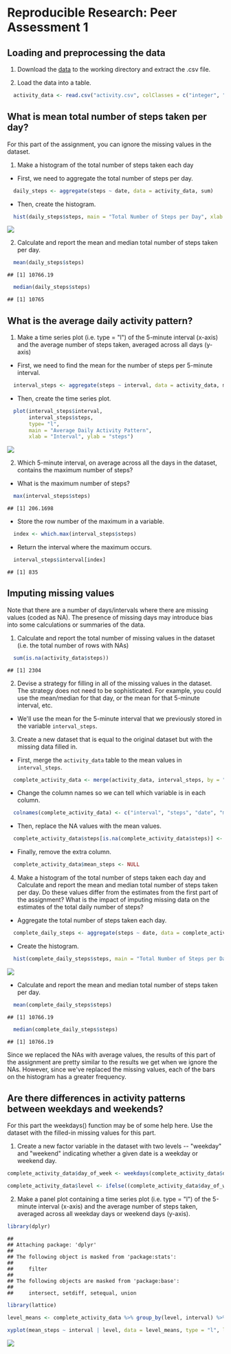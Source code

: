 # Reproducible Research: Peer Assessment 1


## Loading and preprocessing the data

1. Download the [data](https://d396qusza40orc.cloudfront.net/repdata%2Fdata%2Factivity.zip) to the working directory and extract the .csv file.

2. Load the data into a table.

```r
  activity_data <- read.csv("activity.csv", colClasses = c("integer", "Date", "integer"))
```


## What is mean total number of steps taken per day?

For this part of the assignment, you can ignore the missing values in the dataset.

1. Make a histogram of the total number of steps taken each day

  * First, we need to aggregate the total number of steps per day.

```r
  daily_steps <- aggregate(steps ~ date, data = activity_data, sum)
```
  
  * Then, create the histogram.

```r
  hist(daily_steps$steps, main = "Total Number of Steps per Day", xlab = "Steps")
```

![](PA1_template_files/figure-html/unnamed-chunk-3-1.png) 

2. Calculate and report the mean and median total number of steps taken per day.

```r
  mean(daily_steps$steps)
```

```
## [1] 10766.19
```

```r
  median(daily_steps$steps)
```

```
## [1] 10765
```


## What is the average daily activity pattern?

1. Make a time series plot (i.e. type = "l") of the 5-minute interval (x-axis) and the average number of steps taken, averaged across all days (y-axis)

  * First, we need to find the mean for the number of steps per 5-minute interval.

```r
  interval_steps <- aggregate(steps ~ interval, data = activity_data, mean)
```
  
  * Then, create the time series plot.

```r
  plot(interval_steps$interval, 
       interval_steps$steps, 
       type= "l", 
       main = "Average Daily Activity Pattern", 
       xlab = "Interval", ylab = "steps")
```

![](PA1_template_files/figure-html/unnamed-chunk-6-1.png) 


2. Which 5-minute interval, on average across all the days in the dataset, contains the maximum number of steps?

  * What is the maximum number of steps?

```r
  max(interval_steps$steps)
```

```
## [1] 206.1698
```

  * Store the row number of the maximum in a variable.

```r
  index <- which.max(interval_steps$steps)
```

  * Return the interval where the maximum occurs.

```r
  interval_steps$interval[index]
```

```
## [1] 835
```


## Imputing missing values
Note that there are a number of days/intervals where there are missing values (coded as NA). The presence of missing days may introduce bias into some calculations or summaries of the data.

1. Calculate and report the total number of missing values in the dataset (i.e. the total number of rows with NAs)


```r
  sum(is.na(activity_data$steps))
```

```
## [1] 2304
```

2. Devise a strategy for filling in all of the missing values in the dataset. The strategy does not need to be sophisticated. For example, you could use the mean/median for that day, or the mean for that 5-minute interval, etc.

  * We'll use the mean for the 5-minute interval that we previously stored in the variable `interval_steps`.

3. Create a new dataset that is equal to the original dataset but with the missing data filled in.

  * First, merge the `activity_data` table to the mean values in `interval_steps`.

```r
  complete_activity_data <- merge(activity_data, interval_steps, by = "interval")
```

  * Change the column names so we can tell which variable is in each column.

```r
  colnames(complete_activity_data) <- c("interval", "steps", "date", "mean_steps")
```

  * Then, replace the NA values with the mean values.

```r
  complete_activity_data$steps[is.na(complete_activity_data$steps)] <- complete_activity_data$mean_steps[is.na(complete_activity_data$steps)]
```

  * Finally, remove the extra column.

```r
  complete_activity_data$mean_steps <- NULL
```


4. Make a histogram of the total number of steps taken each day and Calculate and report the mean and median total number of steps taken per day. Do these values differ from the estimates from the first part of the assignment? What is the impact of imputing missing data on the estimates of the total daily number of steps?

  * Aggregate the total number of steps taken each day.

```r
  complete_daily_steps <- aggregate(steps ~ date, data = complete_activity_data, sum)
```
  
  * Create the histogram.

```r
  hist(complete_daily_steps$steps, main = "Total Number of Steps per Day", xlab = "Steps")
```

![](PA1_template_files/figure-html/unnamed-chunk-16-1.png) 

  * Calculate and report the mean and median total number of steps taken per day.

```r
  mean(complete_daily_steps$steps)
```

```
## [1] 10766.19
```

```r
  median(complete_daily_steps$steps)
```

```
## [1] 10766.19
```

Since we replaced the NAs with average values, the results of this part of the assignment are pretty similar to the results we get when we ignore the NAs.  However, since we've replaced the missing values, each of the bars on the histogram has a greater frequency.


## Are there differences in activity patterns between weekdays and weekends?

For this part the weekdays() function may be of some help here. Use the dataset with the filled-in missing values for this part.

1. Create a new factor variable in the dataset with two levels -- "weekday" and "weekend" indicating whether a given date is a weekday or weekend day.


```r
complete_activity_data$day_of_week <- weekdays(complete_activity_data$date)

complete_activity_data$level <- ifelse((complete_activity_data$day_of_week == "Saturday" | complete_activity_data$day_of_week == "Sunday") == TRUE, "weekend", "weekday")
```


2. Make a panel plot containing a time series plot (i.e. type = "l") of the 5-minute interval (x-axis) and the average number of steps taken, averaged across all weekday days or weekend days (y-axis).


```r
library(dplyr)
```

```
## 
## Attaching package: 'dplyr'
## 
## The following object is masked from 'package:stats':
## 
##     filter
## 
## The following objects are masked from 'package:base':
## 
##     intersect, setdiff, setequal, union
```

```r
library(lattice)

level_means <- complete_activity_data %>% group_by(level, interval) %>% summarize(mean_steps = mean(steps))

xyplot(mean_steps ~ interval | level, data = level_means, type = "l", layout = c(2,1))
```

![](PA1_template_files/figure-html/unnamed-chunk-19-1.png) 
